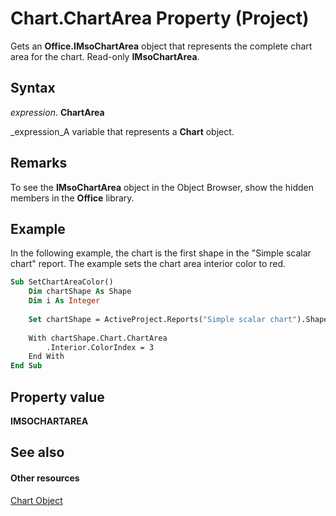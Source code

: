 
# Chart.ChartArea Property (Project)
Gets an  **Office.IMsoChartArea** object that represents the complete chart area for the chart. Read-only **IMsoChartArea**.

## Syntax

 _expression_. **ChartArea**

 _expression_A variable that represents a  **Chart** object.


## Remarks

To see the  **IMsoChartArea** object in the Object Browser, show the hidden members in the **Office** library.


## Example

In the following example, the chart is the first shape in the "Simple scalar chart" report. The example sets the chart area interior color to red.


```vb
Sub SetChartAreaColor()
    Dim chartShape As Shape
    Dim i As Integer
    
    Set chartShape = ActiveProject.Reports("Simple scalar chart").Shapes(1)
    
    With chartShape.Chart.ChartArea
        .Interior.ColorIndex = 3
    End With
End Sub
```


## Property value

 **IMSOCHARTAREA**


## See also


#### Other resources


 [Chart Object](810d4ec1-69d2-c432-b9da-57042b783b85.md)
